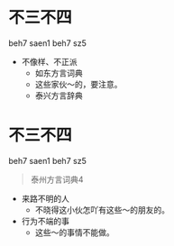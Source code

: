 # 不三不四
beh7 saen1 beh7 sz5
+ 不像样、不正派
  * 如东方言词典
  - 这些家伙～的，要注意。
  * 泰兴方言辞典

# 不三不四
beh7 saen1 beh7 sz5
> 泰州方言词典4
- 来路不明的人
  - 不晓得这小伙怎吖有这些～的朋友的。
- 行为不端的事
  - 这些～的事情不能做。
